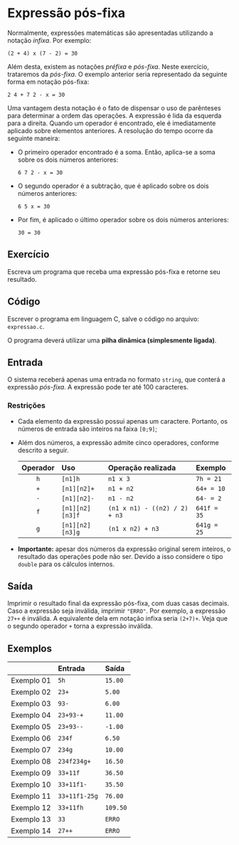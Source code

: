 # Expressão pós-fixa

Normalmente, expressões matemáticas são apresentadas utilizando a notação
*infixa*. Por exemplo:

    (2 + 4) x (7 - 2) = 30

Além desta, existem as notações *préfixa* e *pós-fixa*. Neste exercício,
trataremos da *pós-fixa*. O exemplo anterior seria representado da seguinte
forma em notação pós-fixa:

    2 4 + 7 2 - x = 30

Uma vantagem desta notação é o fato de dispensar o uso de parênteses para 
determinar a ordem das operações. A expressão é lida da esquerda para a
direita. Quando um operador é encontrado, ele é imediatamente aplicado
sobre elementos anteriores. A resolução do tempo ocorre da seguinte maneira:

- O primeiro operador encontrado é a soma. Então, aplica-se a soma sobre os
dois números anteriores:

      6 7 2 - x = 30

- O segundo operador é a subtração, que é aplicado sobre os dois números
anteriores:

      6 5 x = 30

- Por fim, é aplicado o último operador sobre os dois números anteriores:

      30 = 30

## Exercício

Escreva um programa que receba uma expressão pós-fixa e retorne seu resultado.

## Código

Escrever o programa em linguagem C, salve o código no arquivo: `expressao.c`.

O programa deverá utilizar uma **pilha dinâmica (simplesmente ligada)**.

## Entrada

O sistema receberá apenas uma entrada no formato `string`, que conterá a
expressão *pós-fixa*. A expressão pode ter até 100 caracteres.

### Restrições

- Cada elemento da expressão possui apenas um caractere. Portanto, os números
de entrada são inteiros na faixa `[0;9]`;
- Além dos números, a expressão admite cinco operadores, conforme descrito
a seguir.

  | Operador | Uso             | Operação realizada            | Exemplo     |
  | :------: | :-------------- | :---------------------------- | :---------- |
  | `h`      | `[n1]h`         | `n1 x 3`                      | `7h = 21`   |
  | `+`      | `[n1][n2]+`     | `n1 + n2`                     | `64+ = 10`  |
  | `-`      | `[n1][n2]-`     | `n1 - n2`                     | `64- = 2`   |
  | `f`      | `[n1][n2][n3]f` | `(n1 x n1) - ((n2) / 2) + n3` | `641f = 35` |
  | `g`      | `[n1][n2][n3]g` | `(n1 x n2) + n3`              | `641g = 25` |

- **Importante:** apesar dos números da expressão original serem inteiros, o
resultado das operações pode não ser. Devido a isso considere o tipo `double`
para os cálculos internos.

## Saída

Imprimir o resultado final da expressão pós-fixa, com duas casas decimais. 
Caso a expressão seja inválida, imprimir `"ERRO"`. Por exemplo, a expressão 
`27++` é inválida. A equivalente dela em notação infixa seria `(2+7)+`. Veja 
que o segundo operador `+` torna a expressão inválida.

## Exemplos

|            | Entrada       | Saída    |
| ---------- | :------------ | :------- |
| Exemplo 01 | `5h`          | `15.00`  |
| Exemplo 02 | `23+`         | `5.00`   |
| Exemplo 03 | `93-`         | `6.00`   |
| Exemplo 04 | `23+93-+`     | `11.00`  |
| Exemplo 05 | `23+93--`     | `-1.00`  |
| Exemplo 06 | `234f`        | `6.50`   |
| Exemplo 07 | `234g`        | `10.00`  |
| Exemplo 08 | `234f234g+`   | `16.50`  |
| Exemplo 09 | `33+11f`      | `36.50`  |
| Exemplo 10 | `33+11f1-`    | `35.50`  |
| Exemplo 11 | `33+11f1-25g` | `76.00`  |
| Exemplo 12 | `33+11fh`     | `109.50` |
| Exemplo 13 | `33`          | `ERRO`   |
| Exemplo 14 | `27++`        | `ERRO`   |
